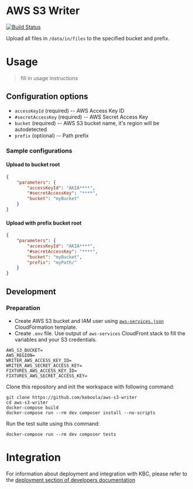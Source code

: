 # AWS S3 Writer

[![Build Status](https://travis-ci.org/keboola/aws-s3-writer.svg?branch=master)](https://travis-ci.org/keboola/aws-s3-writer)

Upload all files in `/data/in/files` to the specified bucket and prefix.

# Usage

> fill in usage instructions

## Configuration options

- `accessKeyId` (required) -- AWS Access Key ID
- `#secretAccessKey` (required) -- AWS Secret Access Key
- `bucket` (required) -- AWS S3 bucket name, it's region will be autodetected
- `prefix` (optional) -- Path prefix

### Sample configurations

#### Upload to bucket root

```json
{
    "parameters": {
        "accessKeyId": "AKIA****",
        "#secretAccessKey": "****",
        "bucket": "myBucket"
    }
}
```

#### Upload with prefix bucket root

```json
{
    "parameters": {
        "accessKeyId": "AKIA****",
        "#secretAccessKey": "****",
        "bucket": "myBucket",
        "prefix": "myPath/"
    }
}
```

## Development

### Preparation

- Create AWS S3 bucket and IAM user using [`aws-services.json`](./aws-services.json) CloudFormation template.
- Create `.env` file. Use output of `aws-services` CloudFront stack to fill the variables and your S3 credentials.

```
AWS_S3_BUCKET=
AWS_REGION=
WRITER_AWS_ACCESS_KEY_ID=
WRITER_AWS_SECRET_ACCESS_KEY=
FIXTURES_AWS_ACCESS_KEY_ID=
FIXTURES_AWS_SECRET_ACCESS_KEY=
```

Clone this repository and init the workspace with following command:

```
git clone https://github.com/keboola/aws-s3-writer
cd aws-s3-writer
docker-compose build
docker-compose run --rm dev composer install --no-scripts
```

Run the test suite using this command:

```
docker-compose run --rm dev composer tests
```

# Integration

For information about deployment and integration with KBC, please refer to the [deployment section of developers documentation](https://developers.keboola.com/extend/component/deployment/)
